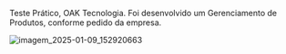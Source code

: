 Teste Prático, OAK Tecnologia. 
Foi desenvolvido um Gerenciamento de Produtos, conforme pedido da empresa. 

![imagem_2025-01-09_152920663](https://github.com/user-attachments/assets/c0d31f3b-6394-486d-a127-ca86ca226ecf)

